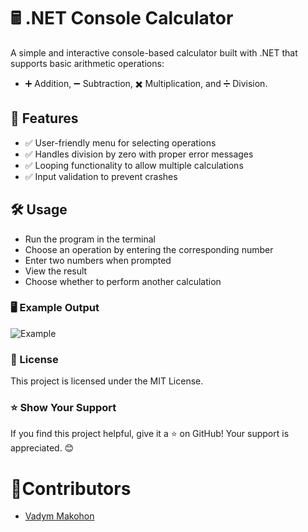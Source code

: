 # 🖩 .NET Console Calculator
A simple and interactive console-based calculator built with .NET that supports basic arithmetic operations:
- ➕ Addition, ➖ Subtraction, ✖️ Multiplication, and ➗ Division.

## 📌 Features
- ✅ User-friendly menu for selecting operations
- ✅ Handles division by zero with proper error messages
- ✅ Looping functionality to allow multiple calculations
- ✅ Input validation to prevent crashes

## 🛠️ Usage
- Run the program in the terminal
- Choose an operation by entering the corresponding number
- Enter two numbers when prompted
- View the result
- Choose whether to perform another calculation

### 🖥️ Example Output
![Example](https://github.com/user-attachments/assets/2d53fa44-6ded-4da2-a715-2da46cad39ca)


### 📜 License
This project is licensed under the MIT License.

### ⭐ Show Your Support
If you find this project helpful, give it a ⭐ on GitHub! Your support is appreciated. 😊

# 👤Contributors

- [Vadym Makohon](https://github.com/VadymMakohon)
